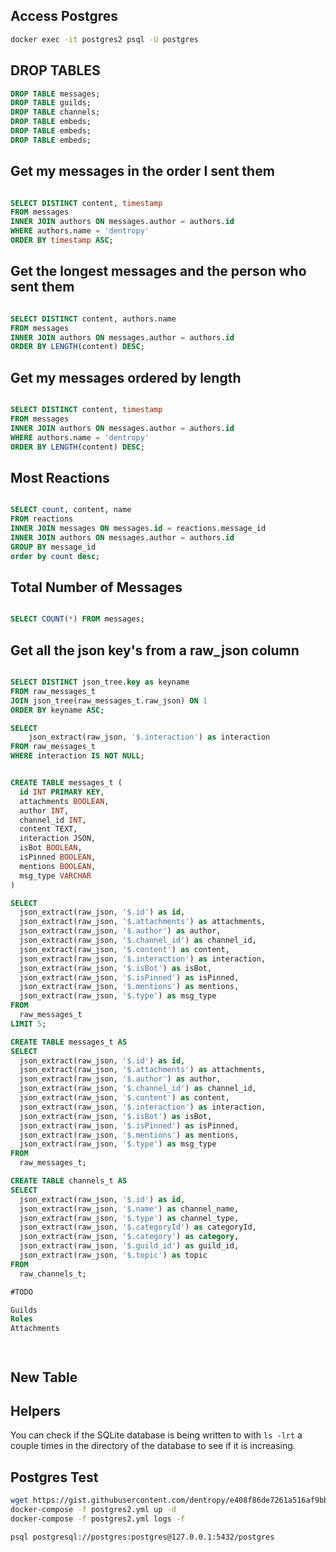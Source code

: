 
## Access Postgres

``` bash
docker exec -it postgres2 psql -U postgres
```

## DROP TABLES

``` sql
DROP TABLE messages;
DROP TABLE guilds;
DROP TABLE channels;
DROP TABLE embeds;
DROP TABLE embeds;
DROP TABLE embeds;
```


## Get my messages in the order I sent them

``` sql

SELECT DISTINCT content, timestamp
FROM messages
INNER JOIN authors ON messages.author = authors.id
WHERE authors.name = 'dentropy'
ORDER BY timestamp ASC;


```

## Get the longest messages and the person who sent them

``` sql

SELECT DISTINCT content, authors.name
FROM messages
INNER JOIN authors ON messages.author = authors.id
ORDER BY LENGTH(content) DESC;

```

## Get my messages ordered by length

``` sql

SELECT DISTINCT content, timestamp
FROM messages
INNER JOIN authors ON messages.author = authors.id
WHERE authors.name = 'dentropy'
ORDER BY LENGTH(content) DESC;

```

## Most Reactions


``` sql

SELECT count, content, name
FROM reactions
INNER JOIN messages ON messages.id = reactions.message_id
INNER JOIN authors ON messages.author = authors.id
GROUP BY message_id
order by count desc;

```

## Total Number of Messages

``` sql

SELECT COUNT(*) FROM messages;

```

## Get all the json key's from a raw_json column

``` sql

SELECT DISTINCT json_tree.key as keyname
FROM raw_messages_t
JOIN json_tree(raw_messages_t.raw_json) ON 1
ORDER BY keyname ASC;

SELECT
    json_extract(raw_json, '$.interaction') as interaction
FROM raw_messages_t
WHERE interaction IS NOT NULL;


CREATE TABLE messages_t (
  id INT PRIMARY KEY,
  attachments BOOLEAN,
  author INT,
  channel_id INT,
  content TEXT,
  interaction JSON,
  isBot BOOLEAN,
  isPinned BOOLEAN,
  mentions BOOLEAN,
  msg_type VARCHAR
)

SELECT
  json_extract(raw_json, '$.id') as id,
  json_extract(raw_json, '$.attachments') as attachments,
  json_extract(raw_json, '$.author') as author,
  json_extract(raw_json, '$.channel_id') as channel_id,
  json_extract(raw_json, '$.content') as content,
  json_extract(raw_json, '$.interaction') as interaction,
  json_extract(raw_json, '$.isBot') as isBot,
  json_extract(raw_json, '$.isPinned') as isPinned,
  json_extract(raw_json, '$.mentions') as mentions,
  json_extract(raw_json, '$.type') as msg_type
FROM
  raw_messages_t
LIMIT 5;

CREATE TABLE messages_t AS
SELECT
  json_extract(raw_json, '$.id') as id,
  json_extract(raw_json, '$.attachments') as attachments,
  json_extract(raw_json, '$.author') as author,
  json_extract(raw_json, '$.channel_id') as channel_id,
  json_extract(raw_json, '$.content') as content,
  json_extract(raw_json, '$.interaction') as interaction,
  json_extract(raw_json, '$.isBot') as isBot,
  json_extract(raw_json, '$.isPinned') as isPinned,
  json_extract(raw_json, '$.mentions') as mentions,
  json_extract(raw_json, '$.type') as msg_type
FROM
  raw_messages_t;

CREATE TABLE channels_t AS
SELECT
  json_extract(raw_json, '$.id') as id,
  json_extract(raw_json, '$.name') as channel_name,
  json_extract(raw_json, '$.type') as channel_type,
  json_extract(raw_json, '$.categoryId') as categoryId,
  json_extract(raw_json, '$.category') as category,
  json_extract(raw_json, '$.guild_id') as guild_id,
  json_extract(raw_json, '$.topic') as topic
FROM
  raw_channels_t;

#TODO

Guilds
Roles
Attachments




```

## New Table



## Helpers

You can check if the SQLite database is being written to with `ls -lrt` a couple times in the directory of the database to see if it is increasing.

## Postgres Test

``` bash
wget https://gist.githubusercontent.com/dentropy/e408f86de7261a516af9bb43234ae343/raw/b7c1373bff0152fc59c246e8af0a7f7d48bc340b/postgres2.yml
docker-compose -f postgres2.yml up -d
docker-compose -f postgres2.yml logs -f

psql postgresql://postgres:postgres@127.0.0.1:5432/postgres
```
